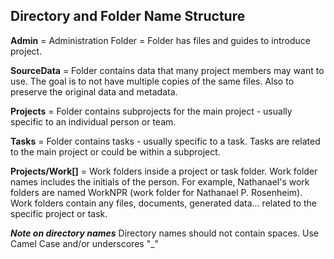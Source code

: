 ## Directory and Folder Name Structure

**Admin**      = Administration Folder = Folder has files and guides to introduce project. 

**SourceData** = Folder contains data that many project members may want to use. 
The goal is to not have multiple copies of the same files. 
Also to preserve the original data and metadata.

**Projects** = Folder contains subprojects for the main project - usually specific to an individual person or team.

**Tasks** = Folder contains tasks - usually specific to a task. Tasks are related to the main project or could be within a subproject.

**Projects/Work[]** = Work folders inside a project or task folder. Work folder names includes the initials of the person. For example, Nathanael's work folders are named WorkNPR (work folder for Nathanael P. Rosenheim). Work folders contain any files, documents, generated data... related to the specific project or task.

***Note on directory names*** Directory names should not contain spaces. Use Camel Case and/or underscores "_" 
